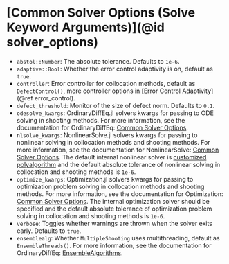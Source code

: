 # [Common Solver Options (Solve Keyword Arguments)](@id solver_options)

  - `abstol::Number`: The absolute tolerance. Defaults to `1e-6`.
  - `adaptive::Bool`: Whether the error control adaptivity is on, default as `true`.
  - `controller`: Error controller for collocation methods, default as `DefectControl()`, more controller options in [Error Control Adaptivity](@ref error_control).
  - `defect_threshold`: Monitor of the size of defect norm. Defaults to `0.1`.
  - `odesolve_kwargs`: OrdinaryDiffEq.jl solvers kwargs for passing to ODE solving in shooting methods. For more information, see the documentation for OrdinaryDiffEq: [Common Solver Options](https://docs.sciml.ai/DiffEqDocs/latest/basics/common_solver_opts/).
  - `nlsolve_kwargs`: NonlinearSolve.jl solvers kwargs for passing to nonlinear solving in collocation methods and shooting methods. For more information, see the documentation for NonlinearSolve: [Common Solver Options](https://docs.sciml.ai/NonlinearSolve/stable/basics/solve/). The default internal nonlinear solver is [customized polyalgorithm](https://github.com/SciML/BoundaryValueDiffEq.jl/blob/master/lib/BoundaryValueDiffEqCore/src/default_nlsolve.jl) and the default absolute tolerance of nonlinear solving in collocation and shooting methods is `1e-6`.
  - `optimize_kwargs`: Optimization.jl solvers kwargs for passing to optimization problem solving in collocation methods and shooting methods. For more information, see the documentation for Optimization: [Common Solver Options](https://docs.sciml.ai/Optimization/stable/API/solve/). The internal optimization solver should be specified and the default absolute tolerance of optimization problem solving in collocation and shooting methods is `1e-6`.
  - `verbose`:  Toggles whether warnings are thrown when the solver exits early. Defaults to `true`.
  - `ensemblealg`: Whether `MultipleShooting` uses multithreading, default as `EnsembleThreads()`. For more information, see the documentation for OrdinaryDiffEq: [EnsembleAlgorithms](https://docs.sciml.ai/DiffEqDocs/latest/features/ensemble/#EnsembleAlgorithms).
